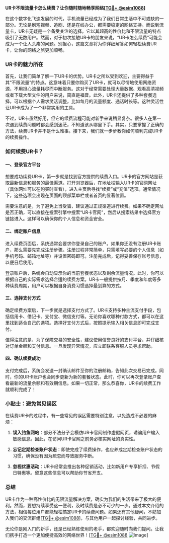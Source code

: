 **UR卡不限流量卡怎么续费？让你随时随地畅享网络[[TG💪+ @esim1088](https://t.me/s/esim1088)]**

在这个数字化飞速发展的时代，手机流量已经成为了我们日常生活中不可或缺的一部分。无论是刷短视频、追剧、还是在线办公，都需要稳定的网络支持。而说到流量卡，UR卡无疑是一个备受关注的选择。它以其超高的性价比和不限流量的特点吸引了无数用户。然而，对于初次接触UR卡的朋友来说，“UR卡怎么续费”可能会成为一个让人头疼的问题。别担心，这篇文章将为你详细解答如何轻松续费UR卡，让你的网络之旅更加顺畅。

### UR卡的魅力所在

首先，让我们简单了解一下UR卡的优势。UR卡之所以受到欢迎，主要得益于其“不限流量”的特点。这意味着只要你购买了UR卡，就可以尽情地使用网络资源，不用担心流量耗尽而中断服务。这对于经常需要处理大量数据、观看高清视频或者下载大型文件的用户来说，简直是福音。此外，UR卡还提供了多种套餐选择，可以根据个人需求灵活调整，比如每月的流量额度、通话时长等。这种灵活性让UR卡成为了一个非常实用的工具。

不过，UR卡虽然好用，但它的续费流程可能对新手来说稍显复杂。很多人在第一次遇到续费问题时都会感到迷茫，不知道该从哪里下手。其实，只要掌握了正确的方法，续费UR卡并不是什么难事。接下来，我们就一步步教你如何顺利完成UR卡的续费操作。

### 如何续费UR卡？

#### 一、登录官方平台

想要成功续费UR卡，第一步就是找到官方提供的续费入口。UR卡的官方网站是获取最新信息和服务的最佳渠道。打开浏览器后，在地址栏输入UR卡的官网网址（具体网址可以在购买时查看），进入主页后寻找“续费”或“充值”选项。通常情况下，这些选项会出现在页面的顶部菜单栏或者首页的显著位置。

需要注意的是，为了避免上当受骗，建议通过正规渠道进行续费。如果不确定网址是否正确，可以直接在搜索引擎中搜索“UR卡官网”，然后从搜索结果中选择官方链接进入。这样可以确保你的个人信息和资金安全。

#### 二、绑定账户信息

进入续费页面后，系统通常会要求你登录自己的账户。如果你还没有注册UR卡账户，那么需要先完成注册步骤。注册过程非常简单，只需填写必要的个人信息（如手机号码、邮箱地址等）并设置密码即可。注册完成后，记得妥善保存账号信息，以便日后使用。

登录账户后，系统会自动显示你的当前套餐状态以及剩余流量情况。此时，你可以根据自己的实际需求选择合适的续费方案。UR卡一般提供按月、季度和年度等多种续费周期，用户可以根据自身消费习惯选择最划算的方式。

#### 三、选择支付方式

确定续费方案后，下一步就是选择支付方式了。UR卡支持多种主流支付手段，包括信用卡、借记卡、支付宝、微信支付等。无论你喜欢哪种付款方式，都可以在这里找到适合自己的选项。选择好支付方式后，按照提示输入相关信息即可完成支付。

值得注意的是，为了保障交易的安全性，建议使用信誉良好的支付平台，并仔细核对订单金额和支付信息。一旦发现异常情况，应立即联系客服人员寻求帮助。

#### 四、确认续费成功

支付完成后，系统会发送一封确认邮件至你的注册邮箱，告知此次交易已完成。同时，你的UR卡账户也会同步更新为新的套餐状态。此时，你可以再次登录账户查看最新的流量余额和有效期信息。如果一切正常，那么恭喜你，UR卡的续费工作就顺利完成了！

### 小贴士：避免常见误区

在续费UR卡的过程中，有一些常见的误区需要特别注意，以免造成不必要的麻烦：

1. **误入钓鱼网站**：部分不法分子会模仿UR卡官网制作虚假网页，诱骗用户输入敏感信息。因此，在访问UR卡官网之前务必核实网址的真实性。
   
2. **忘记定期检查账户状态**：即使完成了续费操作，也应养成定期检查账户状态的习惯，确保没有因为疏忽而导致服务中断。

3. **忽视优惠活动**：UR卡经常会推出各种促销活动，比如新用户专享折扣、节假日特惠等。留意这些信息可以帮助你节省开支。

### 总结

UR卡作为一种高性价比的无限流量解决方案，确实为我们的生活带来了极大的便利。然而，要想持续享受这一便利，及时续费是必不可少的一步。通过本文介绍的方法，相信每位用户都能轻松搞定UR卡的续费问题。如果还有其他疑问，不妨加入我们的交流群组[[TG💪+ @esim1088](https://t.me/s/esim1088)]，与其他用户一起探讨经验，共同进步。

无论你是刚入门的新手，还是已经熟练使用的老手，都欢迎随时向我们提问。让我们携手打造一个更加便捷高效的网络世界！[[TG💪+ @esim1088](https://t.me/s/esim1088) ![Image](https://i.postimg.cc/4NQfJmqS/Snipaste-2025-05-13-00-14-12.png)]
